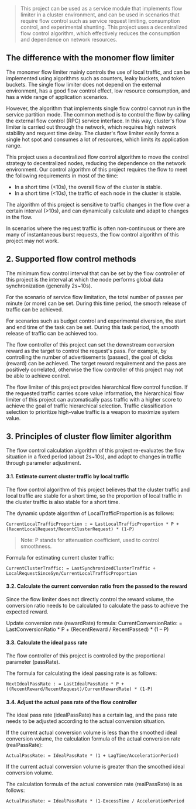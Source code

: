 >This project can be used as a service module that implements flow limiter in a cluster environment, and can be used in scenarios that require flow control such as service request limiting, consumption control, and experimental shunting. 
This project uses a decentralized flow control algorithm, which effectively reduces the consumption and dependence on network resources.

## The difference with the monomer flow limiter
     
The monomer flow limiter mainly controls the use of local traffic, and can be implemented using algorithms such as counters, leaky buckets, and token buckets. 
The single flow limiter does not depend on the external environment, has a good flow control effect, low resource consumption, and has a wide range of application scenarios.

However, the algorithm that implements single flow control cannot run in the service partition mode. 
The common method is to control the flow by calling the external flow control (RPC) service interface. 
In this way, cluster's flow limiter is carried out through the network, which requires high network stability and request time delay. 
The cluster's flow limiter easily forms a single hot spot and consumes a lot of resources, which limits its application range.

This project uses a decentralized flow control algorithm to move the control strategy to  decentralized nodes, reducing the dependence on the network environment. 
Our control algorithm of this project requires the flow to meet the following requirements in most of the time:
* In a short time (<10s), the overall flow of the cluster is stable.
* In a short time (<10s), the traffic of each node in the cluster is stable.
     
The algorithm of this project is sensitive to traffic changes in the flow over a certain interval (>10s), and can dynamically calculate and adapt to changes in the flow.

In scenarios where the request traffic is often non-continuous or there are many of instantaneous burst requests, the flow control algorithm of this project may not work.

## 2. Supported flow control methods
The minimum flow control interval that can be set by the flow controller of this project is the interval at which the node performs global data synchronization (generally 2s~10s). 

For the scenario of service flow limitation, the total number of passes per minute (or more) can be set. During this time period, the smooth release of traffic can be achieved. 

For scenarios such as budget control and experimental diversion, the start and end time of the task can be set. During this task period, the smooth release of traffic can be achieved too.

The flow controller of this project can set the downstream conversion reward as the target to control the request's pass. 
For example, by controlling the number of advertisements (passed), the goal of clicks (reward) can be achieved. 
The target reward requirement and the pass are positively correlated, otherwise the flow controller of this project may not be able to achieve control.

The flow limiter of this project provides hierarchical flow control function. If the requested traffic carries score value information, 
the hierarchical flow limiter of this project can automatically pass traffic with a higher score to achieve the goal of traffic hierarchical selection. 
Traffic classification selection to prioritize high-value traffic is a weapon to maximize system value.

## 3. Principles of cluster flow limiter algorithm
The flow control calculation algorithm of this project re-evaluates the flow situation in a fixed period (about 2s~10s), and adapt to changes in traffic through parameter adjustment.

#### 3.1. Estimate current cluster traffic by local traffic
The flow control algorithm of this project believes that the cluster traffic and local traffic are stable for a short time, so the proportion of local traffic in the cluster traffic is also stable for a short time.

The dynamic update algorithm of LocalTrafficProportion is as follows:
    
    CurrentLocalTrafficProportion : = LastLocalTrafficProportion * P + (RecentLocalRequest/RecentClusterRequest) * (1-P)
    
   >Note: P stands for attenuation coefficient, used to control smoothness.

Formula for estimating current cluster traffic:

    CurrentClusterTraffic: = LastSynchronizedClusterTraffic + LocalRequestSinceSyn/CurrentLocalTrafficProportion
    
    
#### 3.2. Calculate the current conversion ratio from the passed to the reward
Since the flow limiter does not directly control the reward volume, the conversion ratio needs to be calculated to calculate the pass to achieve the expected reward. 

Update conversion rate (rewardRate) formula:
    CurrentConversionRatio: = LastConversionRatio * P + (RecentReward / RecentPassed) * (1 – P)

#### 3.3. Calculate the ideal pass rate
The flow controller of this project is controlled by the proportional parameter (passRate). 

The formula for calculating the ideal passing rate is as follows:

    NextIdealPassRate : = LastIdealPassRate * P + ((RecentReward/RecentRequest)/CurrentRewardRate) * (1-P)
    
#### 3.4. Adjust the actual pass rate of the flow controller
The ideal pass rate (idealPassRate) has a certain lag, and the pass rate needs to be adjusted according to the actual conversion situation.

If the current actual conversion volume is less than the smoothed ideal conversion volume, the calculation formula of the actual conversion rate (realPassRate):

    ActualPassRate: = IdealPassRate * (1 + LagTime/AccelerationPeriod)
 
If the current actual conversion volume is greater than the smoothed ideal conversion volume. 

The calculation formula of the actual conversion rate (realPassRate) is as follows:

    ActualPassRate: = IdealPassRate * (1-ExcessTime / AccelerationPeriod
